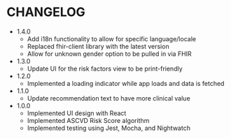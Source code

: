 # CHANGELOG

* 1.4.0
    - Add i18n functionality to allow for specific language/locale
    - Replaced fhir-client library with the latest version
    - Allow for unknown gender option to be pulled in via FHIR
* 1.3.0
    - Update UI for the risk factors view to be print-friendly
* 1.2.0
    - Implemented a loading indicator while app loads and data is fetched
* 1.1.0
    - Update recommendation text to have more clinical value 
* 1.0.0
    - Implemented UI design with React
    - Implemented ASCVD Risk Score algorithm
    - Implemented testing using Jest, Mocha, and Nightwatch
